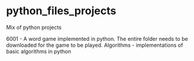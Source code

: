 # python_files_projects
Mix of python projects

6001 - A word game implemented in python. The entire folder needs to be downloaded for the game to be played.
Algorithms - implementations of basic algorithms in python
